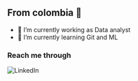## From colombia 👋

- 🔭 I’m currently working as Data analyst
- 🌱 I’m currently learning  Git and ML
 

### Reach me through
![LinkedIn](www.linkedin.com/in/carlos-yepes-074095199)
